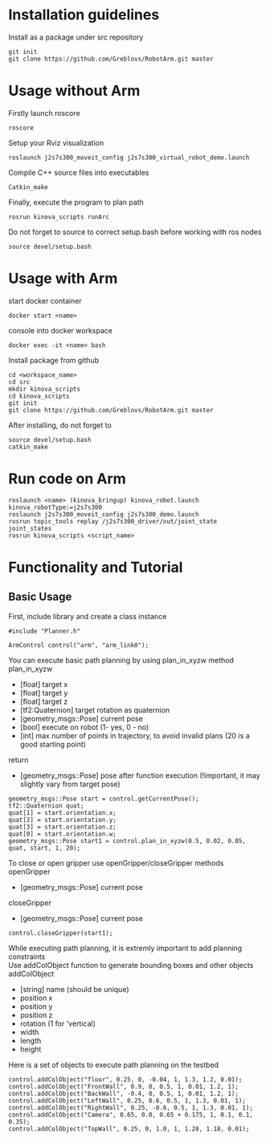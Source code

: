 # Installation guidelines 
Install as a package under src repository 

```
git init 
git clone https://github.com/Greblovs/RobotArm.git master
```
# Usage without Arm
Firstly launch roscore 
```
roscore
```

Setup your Rviz visualization
```
roslaunch j2s7s300_moveit_config j2s7s300_virtual_robot_demo.launch
```
Compile C++ source files into executables
```
Catkin_make 
```
Finally, execute the program to plan path 
```
rosrun kinova_scripts runArc 
```
Do not forget to source to correct setup.bash before working with ros nodes 
```
source devel/setup.bash
```

# Usage with Arm 

start docker container
```
docker start <name>
```

console into docker workspace 
```
docker exec -it <name> bash
```

Install package from github 
```
cd <workspace_name>
cd src 
mkdir kinova_scripts 
cd kinova_scripts
git init 
git clone https://github.com/Greblovs/RobotArm.git master
```

After installing, do not forget to 
```
source devel/setup.bash
catkin_make
```

# Run code on Arm

```
roslaunch <name> (kinova_bringup) kinova_robot.launch kinova_robotType:=j2s7s300
roslaunch j2s7s300_moveit_config j2s7s300_demo.launch 
rosrun topic_tools replay /j2s7s300_driver/out/joint_state joint_states
rosrun kinova_scripts <script_name>
```


# Functionality and Tutorial 

## Basic Usage 

First, include library and create a class instance  

```
#include "Planner.h"

ArmControl control("arm", "arm_link0"); 
``` 

You can execute basic path planning by using plan_in_xyzw method  
plan_in_xyzw
  - [float] target x 
  - [float] target y 
  - [float] target z
  - [tf2:Quaternion] target rotation as quaternion
  - [geometry_msgs::Pose] current pose 
  - [bool] execute on robot (1- yes, 0 - no)
  - [int] max number of points in trajectory, to avoid invalid plans (20 is a good starting point) 

return 
  - [geometry_msgs::Pose] pose after function execution (!important, it may slightly vary from target pose)

  

```
geometry_msgs::Pose start = control.getCurrentPose();
tf2::Quaternion quat;
quat[1] = start.orientation.x;
quat[2] = start.orientation.y;
quat[3] = start.orientation.z;
quat[0] = start.orientation.w;
geometry_msgs::Pose start1 = control.plan_in_xyzw(0.5, 0.02, 0.05, quat, start, 1, 20);
```

To close or open gripper use openGripper/closeGripper methods 
openGripper 
  - [geometry_msgs::Pose] current pose 

closeGripper 
  - [geometry_msgs::Pose] current pose 

```
control.closeGripper(start1);
```

While executing path planning, it is extremly important to add planning constraints  
Use addColObject function to generate bounding boxes and other objects  
addColObject
  - [string] name (should be unique)
  - position x 
  - position y
  - position z
  - rotation (1 for 'vertical) 
  - width 
  - length 
  - height 

Here is a set of objects to execute path planning on the testbed  

```
control.addColObject("floor", 0.25, 0, -0.04, 1, 1.3, 1.2, 0.01);
control.addColObject("FrontWall", 0.9, 0, 0.5, 1, 0.01, 1.2, 1);
control.addColObject("BackWall", -0.4, 0, 0.5, 1, 0.01, 1.2, 1);
control.addColObject("LeftWall", 0.25, 0.6, 0.5, 1, 1.3, 0.01, 1);
control.addColObject("RightWall", 0.25, -0.6, 0.5, 1, 1.3, 0.01, 1);
control.addColObject("Camera", 0.65, 0.0, 0.65 + 0.175, 1, 0.1, 0.1, 0.35);
control.addColObject("TopWall", 0.25, 0, 1.0, 1, 1.28, 1.18, 0.01);
```



